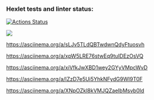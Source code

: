 ### Hexlet tests and linter status:
[![Actions Status](https://github.com/trunsib/python-project-49/actions/workflows/hexlet-check.yml/badge.svg)](https://github.com/trunsib/python-project-49/actions)

<a href="https://codeclimate.com/github/trunsib/python-project-49/maintainability"><img src="https://api.codeclimate.com/v1/badges/04a0d5ec2c1d6519cfc6/maintainability" /></a>

https://asciinema.org/a/sLJv5TLdQBTwdwnQdyFtuosvh

https://asciinema.org/a/xpW5LRE76stwEq9tuIDEzOsVQ

https://asciinema.org/a/xiVfkJwXBD1wey2GYyVMpcWvD

https://asciinema.org/a/IZzD7e5Ui5YhkNFydG9WI9T0F

https://asciinema.org/a/XNpOZkl8kVMJQZaeIbMsvb0Id
